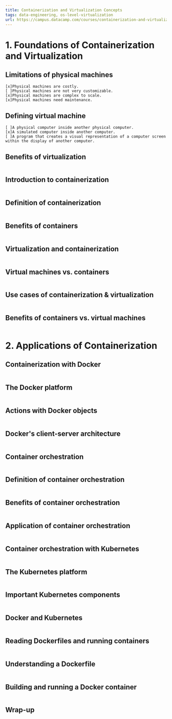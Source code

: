 ```yaml
---
title: Containerization and Virtualization Concepts
tags: data-engineering, os-level-virtualization
url: https://campus.datacamp.com/courses/containerization-and-virtualization-concepts/foundations-of-containerization-and-virtualization
---
```


# 1. Foundations of Containerization and Virtualization
## Limitations of physical machines
```
[x]Physical machines are costly.
[ ]Physical machines are not very customizable.
[x]Physical machines are complex to scale.
[x]Physical machines need maintenance.
```

## Defining virtual machine
```
[ ]A physical computer inside another physical computer.
[x]A simulated computer inside another computer.
[ ]A program that creates a visual representation of a computer screen within the display of another computer.
```

## Benefits of virtualization
```

```

## Introduction to containerization
```

```

## Definition of containerization
```

```

## Benefits of containers
```

```

## Virtualization and containerization
```

```

## Virtual machines vs. containers
```

```

## Use cases of containerization & virtualization
```

```

## Benefits of containers vs. virtual machines
```

```




# 2. Applications of Containerization
## Containerization with Docker
```

```

## The Docker platform
```

```

## Actions with Docker objects
```

```

## Docker's client-server architecture
```

```

## Container orchestration
```

```

## Definition of container orchestration
```

```

## Benefits of container orchestration
```

```

## Application of container orchestration
```

```

## Container orchestration with Kubernetes
```

```

## The Kubernetes platform
```

```

## Important Kubernetes components
```

```

## Docker and Kubernetes
```

```

## Reading Dockerfiles and running containers
```

```

## Understanding a Dockerfile
```

```

## Building and running a Docker container
```

```

## Wrap-up
```

```
